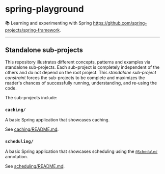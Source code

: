 # spring-playground

📚 Learning and experimenting with Spring <https://github.com/spring-projects/spring-framework>.

---

## Standalone sub-projects

This repository illustrates different concepts, patterns and examples via standalone sub-projects. Each sub-project is
completely independent of the others and do not depend on the root project. This _standalone sub-project constraint_
forces the sub-projects to be complete and maximizes the reader's chances of successfully running, understanding, and
re-using the code.

The sub-projects include:

### `caching/`

A basic Spring application that showcases caching.

See [caching/README.md](caching/README.md).

### `scheduling/`

A basic Spring application that showcases scheduling using the [`@Scheduled`](https://docs.spring.io/spring-framework/docs/current/javadoc-api/org/springframework/scheduling/annotation/Scheduled.html) annotation.

See [scheduling/README.md](scheduling/README.md).
